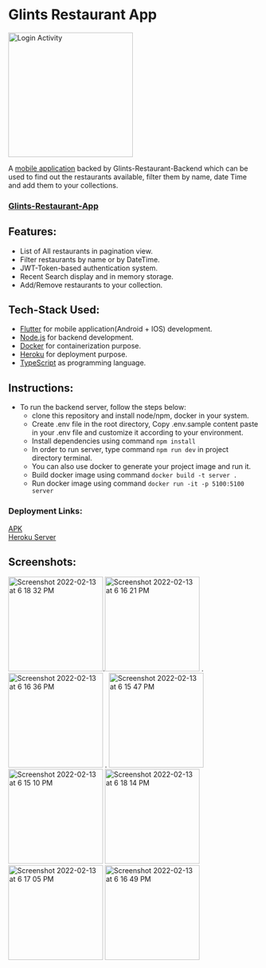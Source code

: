 # Glints Restaurant App
<img src="https://www.codester.com/static/uploads/items/000/005/5987/icon.png" alt="Login Activity" width="250"/>

A [mobile application](https://github.com/Rishabhltfb/rishabh-sharma-full-stack-engineer-3Feb2022-frontend) backed by Glints-Restaurant-Backend which can be used to find out the restaurants available, filter them by name, date Time and add them to your collections.


### [Glints-Restaurant-App](https://github.com/Rishabhltfb/rishabh-sharma-full-stack-engineer-3Feb2022-frontend)


## Features:
- List of All restaurants in pagination view.
- Filter restaurants by name or by DateTime.
- JWT-Token-based authentication system.
- Recent Search display and in memory storage.
- Add/Remove restaurants to your collection.


## Tech-Stack Used:
- [Flutter](https://flutter.dev/) for mobile application(Android + IOS) development.
- [Node.js](https://nodejs.org/en/) for backend development.
- [Docker](https://www.docker.com/) for containerization purpose.
- [Heroku](http://heroku.com/) for deployment purpose.
- [TypeScript](https://www.typescriptlang.org/) as programming language.


## Instructions:
- To run the backend server, follow the steps below:
  - clone this repository and install node/npm, docker in your system.
  - Create .env file in the root directory, Copy .env.sample content paste in your .env file and customize it according to your environment.
  - Install dependencies using command `npm install`
  - In order to run server, type command `npm run dev` in project directory terminal.
  - You can also use docker to generate your project image and run it.
  - Build docker image using command `docker build -t server .`
  - Run docker image using command `docker run -it -p 5100:5100 server`

### Deployment Links:
[APK](https://drive.google.com/file/d/1oTMrcZLVYaXciOFsjebVnoxf0Z9b8GiY/view?usp=sharing)
<br>
[Heroku Server](https://backend-glints-assignment.herokuapp.com/api/v1/test)

## Screenshots:

<img width="190" alt="Screenshot 2022-02-13 at 6 18 32 PM" src="https://user-images.githubusercontent.com/40674238/153753827-a9032733-c701-4741-bae2-3ddb2b739fbf.png">.<img width="190" alt="Screenshot 2022-02-13 at 6 16 21 PM" src="https://user-images.githubusercontent.com/40674238/153753833-98821506-ec53-449e-ad0d-45727da70290.png"> . <img width="190" alt="Screenshot 2022-02-13 at 6 16 36 PM" src="https://user-images.githubusercontent.com/40674238/153753834-7a4e0505-0938-47c2-a5bb-e0dee6e37440.png"> . <img width="190" alt="Screenshot 2022-02-13 at 6 15 47 PM" src="https://user-images.githubusercontent.com/40674238/153753835-92fa9ee7-85bb-4644-89d5-55ba0fa328e6.png">
<img width="190" alt="Screenshot 2022-02-13 at 6 15 10 PM" src="https://user-images.githubusercontent.com/40674238/153753837-f824083c-6e76-49a8-bfa7-4130ef4e27fb.png">
<img width="190" alt="Screenshot 2022-02-13 at 6 18 14 PM" src="https://user-images.githubusercontent.com/40674238/153753839-18d5121a-d305-48d5-a6a6-9e77cfe26818.png">
<img width="190" alt="Screenshot 2022-02-13 at 6 17 05 PM" src="https://user-images.githubusercontent.com/40674238/153753841-5f7ecb41-5f84-4d17-9800-5058f889bb43.png">
<img width="190" alt="Screenshot 2022-02-13 at 6 16 49 PM" src="https://user-images.githubusercontent.com/40674238/153753842-31d4497a-c9f2-44e2-8ff8-99ca2774931e.png">
